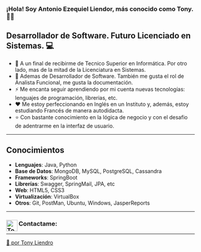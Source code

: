 ### ¡Hola! Soy Antonio Ezequiel Liendor, más conocido como Tony. 👋🏾

## Desarrollador de Software. Futuro Licenciado en Sistemas. 💻

- 🚀 A un final de recibirme de Tecnico Superior en Informática. Por otro lado, mas de la mitad de la Licenciatura en Sistemas.
- 🌱 Ademas de Desarrollador de Software. También me gusta el rol de Analista Funcional, me gusta la documentación.
- ⚡ Me encanta seguir aprendiendo por mi cuenta nuevas tecnologías: lenguajes de programación, librerias, etc. 
- ❤️ Me estoy perfeccionando en Inglés en un Instituto y, además, estoy estudiando Francés de manera autodidacta.
- ⭐️ Con bastante conocimiento en la lógica de negocio y con el desafio de adentrarme en la interfaz de usuario.

---
## Conocimientos
- **Lenguajes**: Java, Python
- **Base de Datos**: MongoDB, MySQL, PostgreSQL, Cassandra
- **Frameworks**: SpringBoot
- **Librerías**: Swagger, SpringMail, JPA, etc
- **Web**: HTML5, CSS3
- **Virtualización**: VirtualBox
- **Otros**: Git, PostMan, Ubuntu, Windows, JasperReports

---
### Contactame: <a href="https://www.linkedin.com/in/tonyliendro/"><img align="left" alt="Tony | LinkedIn" height="30px" src="https://github.com/WaylonWalker/WaylonWalker/blob/main/icon/linkedin.png?raw=true"/>

---
 📢 por [Tony Liendro](https://github.com/Tony-L-93)
